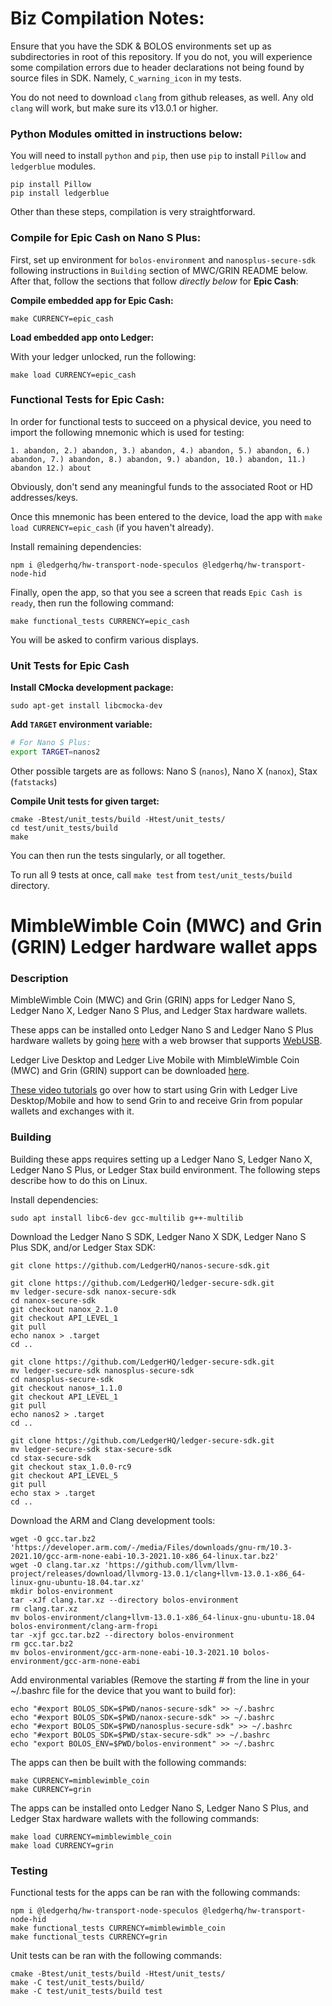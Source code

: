 # Biz Compilation Notes:

Ensure that you have the SDK & BOLOS environments set up as subdirectories in root of this repository.  If you do not, you will experience some compilation errors due to header declarations not being found by source files in SDK.  Namely, `C_warning_icon` in my tests.

You do not need to download `clang` from github releases, as well.  Any old `clang` will work, but make sure its v13.0.1 or higher.

### Python Modules omitted in instructions below:

You will need to install `python` and `pip`, then use `pip` to install `Pillow` and `ledgerblue` modules.

```
pip install Pillow
pip install ledgerblue
```

Other than these steps, compilation is very straightforward.

### Compile for Epic Cash on Nano S Plus:

First, set up environment for `bolos-environment` and `nanosplus-secure-sdk` following instructions in `Building` section of MWC/GRIN README below.  After that, follow the sections that follow *directly below* for **Epic Cash**:

**Compile embedded app for Epic Cash:**
```
make CURRENCY=epic_cash
```

**Load embedded app onto Ledger:**

With your ledger unlocked, run the following:

```
make load CURRENCY=epic_cash
```

### Functional Tests for Epic Cash:

In order for functional tests to succeed on a physical device, you need to import the following mnemonic which is used for testing:


```
1. abandon, 2.) abandon, 3.) abandon, 4.) abandon, 5.) abandon, 6.) abandon, 7.) abandon, 8.) abandon, 9.) abandon, 10.) abandon, 11.) abandon 12.) about
```


Obviously, don't send any meaningful funds to the associated Root or HD addresses/keys.

Once this mnemonic has been entered to the device, load the app with `make load CURRENCY=epic_cash` (if you haven't already).

Install remaining dependencies:

```
npm i @ledgerhq/hw-transport-node-speculos @ledgerhq/hw-transport-node-hid
```

Finally, open the app, so that you see a screen that reads `Epic Cash is ready`, then run the following command:

```
make functional_tests CURRENCY=epic_cash
```

You will be asked to confirm various displays.

### Unit Tests for Epic Cash

**Install CMocka development package:**

```
sudo apt-get install libcmocka-dev
```

**Add `TARGET` environment variable:**

```bash
# For Nano S Plus:
export TARGET=nanos2
```
Other possible targets are as follows: Nano S (`nanos`), Nano X (`nanox`), Stax (`fatstacks`)

**Compile Unit tests for given target:**

```
cmake -Btest/unit_tests/build -Htest/unit_tests/
cd test/unit_tests/build
make
```
You can then run the tests singularly, or all together.

To run all 9 tests at once, call `make test` from `test/unit_tests/build` directory.


# MimbleWimble Coin (MWC) and Grin (GRIN) Ledger hardware wallet apps

### Description
MimbleWimble Coin (MWC) and Grin (GRIN) apps for Ledger Nano S, Ledger Nano X, Ledger Nano S Plus, and Ledger Stax hardware wallets.

These apps can be installed onto Ledger Nano S and Ledger Nano S Plus hardware wallets by going [here](https://htmlpreview.github.io/?https://github.com/NicolasFlamel1/Ledger-MimbleWimble-Coin/blob/master/tools/installer/index.html) with a web browser that supports [WebUSB](https://caniuse.com/webusb).

Ledger Live Desktop and Ledger Live Mobile with MimbleWimble Coin (MWC) and Grin (GRIN) support can be downloaded [here](https://github.com/NicolasFlamel1/ledger-live/releases).

[These video tutorials](https://youtube.com/playlist?list=PLb1nuT3sFYbD_sydCVCngbvATsm9RwWyF) go over how to start using Grin with Ledger Live Desktop/Mobile and how to send Grin to and receive Grin from popular wallets and exchanges with it.

### Building
Building these apps requires setting up a Ledger Nano S, Ledger Nano X, Ledger Nano S Plus, or Ledger Stax build environment. The following steps describe how to do this on Linux.

Install dependencies:
```
sudo apt install libc6-dev gcc-multilib g++-multilib
```
Download the Ledger Nano S SDK, Ledger Nano X SDK, Ledger Nano S Plus SDK, and/or Ledger Stax SDK:
```
git clone https://github.com/LedgerHQ/nanos-secure-sdk.git

git clone https://github.com/LedgerHQ/ledger-secure-sdk.git
mv ledger-secure-sdk nanox-secure-sdk
cd nanox-secure-sdk
git checkout nanox_2.1.0
git checkout API_LEVEL_1
git pull
echo nanox > .target
cd ..

git clone https://github.com/LedgerHQ/ledger-secure-sdk.git
mv ledger-secure-sdk nanosplus-secure-sdk
cd nanosplus-secure-sdk
git checkout nanos+_1.1.0
git checkout API_LEVEL_1
git pull
echo nanos2 > .target
cd ..

git clone https://github.com/LedgerHQ/ledger-secure-sdk.git
mv ledger-secure-sdk stax-secure-sdk
cd stax-secure-sdk
git checkout stax_1.0.0-rc9
git checkout API_LEVEL_5
git pull
echo stax > .target
cd ..
```
Download the ARM and Clang development tools:
```
wget -O gcc.tar.bz2 'https://developer.arm.com/-/media/Files/downloads/gnu-rm/10.3-2021.10/gcc-arm-none-eabi-10.3-2021.10-x86_64-linux.tar.bz2'
wget -O clang.tar.xz 'https://github.com/llvm/llvm-project/releases/download/llvmorg-13.0.1/clang+llvm-13.0.1-x86_64-linux-gnu-ubuntu-18.04.tar.xz'
mkdir bolos-environment
tar -xJf clang.tar.xz --directory bolos-environment
rm clang.tar.xz
mv bolos-environment/clang+llvm-13.0.1-x86_64-linux-gnu-ubuntu-18.04 bolos-environment/clang-arm-fropi
tar -xjf gcc.tar.bz2 --directory bolos-environment
rm gcc.tar.bz2
mv bolos-environment/gcc-arm-none-eabi-10.3-2021.10 bolos-environment/gcc-arm-none-eabi
```
Add environmental variables (Remove the starting # from the line in your ~/.bashrc file for the device that you want to build for):
```
echo "#export BOLOS_SDK=$PWD/nanos-secure-sdk" >> ~/.bashrc
echo "#export BOLOS_SDK=$PWD/nanox-secure-sdk" >> ~/.bashrc
echo "#export BOLOS_SDK=$PWD/nanosplus-secure-sdk" >> ~/.bashrc
echo "#export BOLOS_SDK=$PWD/stax-secure-sdk" >> ~/.bashrc
echo "export BOLOS_ENV=$PWD/bolos-environment" >> ~/.bashrc
```
The apps can then be built with the following commands:
```
make CURRENCY=mimblewimble_coin
make CURRENCY=grin
```
The apps can be installed onto Ledger Nano S, Ledger Nano S Plus, and Ledger Stax hardware wallets with the following commands:
```
make load CURRENCY=mimblewimble_coin
make load CURRENCY=grin
```

### Testing
Functional tests for the apps can be ran with the following commands:
```
npm i @ledgerhq/hw-transport-node-speculos @ledgerhq/hw-transport-node-hid
make functional_tests CURRENCY=mimblewimble_coin
make functional_tests CURRENCY=grin
```
Unit tests can be ran with the following commands:
```
cmake -Btest/unit_tests/build -Htest/unit_tests/
make -C test/unit_tests/build/
make -C test/unit_tests/build test
```
